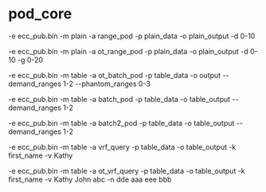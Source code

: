 # pod_core

-e ecc_pub.bin -m plain -a range_pod -p plain_data -o plain_output -d 0-10

-e ecc_pub.bin -m plain -a ot_range_pod -p plain_data -o plain_output -d 0-10 -g 0-20

-e ecc_pub.bin -m table -a ot_batch_pod -p table_data -o output --demand_ranges 1-2 --phantom_ranges 0-3

-e ecc_pub.bin -m table -a batch_pod -p table_data -o table_output --demand_ranges 1-2

-e ecc_pub.bin -m table -a batch2_pod -p table_data -o table_output --demand_ranges 1-2

-e ecc_pub.bin -m table -a vrf_query -p table_data -o table_output -k first_name -v Kathy

-e ecc_pub.bin -m table -a ot_vrf_query -p table_data -o table_output -k first_name -v Kathy John abc -n dde aaa eee bbb
